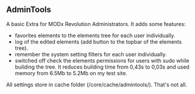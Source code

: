 ## AdminTools

A basic Extra for MODx Revolution Administrators. It adds some features:
- favorites elements to the elements tree for each user individually.
- log of the edited elements (add button to the topbar of the elements tree).
- remember the system setting filters for each user individually.
- switched off check the elements permissions for users with sudo while building the tree. It reduces building time from 0,43s to 0,03s and used memory from 6.5Mb to 5.2Mb on my test site.

All settings store in cache folder (/core/cache/admintools/).
That's not all.
